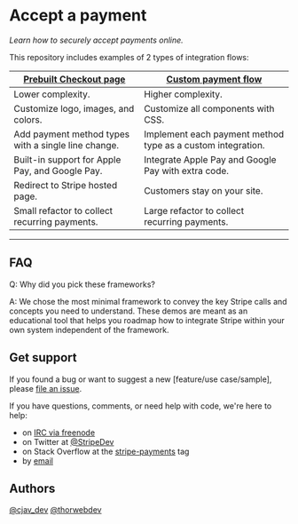 # Accept a payment

_Learn how to securely accept payments online._

This repository includes examples of 2 types of integration flows:

|[Prebuilt Checkout page](./prebuilt-checkout-page)| [Custom payment flow](./custom-payment-flow) |
|---|---|
| Lower complexity. | Higher complexity. |
| Customize logo, images, and colors. | Customize all components with CSS. |
| Add payment method types with a single line change. | Implement each payment method type as a custom integration. |
| Built-in support for Apple Pay, and Google Pay. | Integrate Apple Pay and Google Pay with extra code.|
| Redirect to Stripe hosted page. | Customers stay on your site. |
| Small refactor to collect recurring payments. | Large refactor to collect recurring payments. |



---
## FAQ

Q: Why did you pick these frameworks?

A: We chose the most minimal framework to convey the key Stripe calls and concepts you need to understand. These demos are meant as an educational tool that helps you roadmap how to integrate Stripe within your own system independent of the framework.

## Get support

If you found a bug or want to suggest a new [feature/use case/sample], please [file an issue](../../issues).

If you have questions, comments, or need help with code, we're here to help:
- on [IRC via freenode](https://webchat.freenode.net/?channel=#stripe)
- on Twitter at [@StripeDev](https://twitter.com/StripeDev)
- on Stack Overflow at the [stripe-payments](https://stackoverflow.com/tags/stripe-payments/info) tag
- by [email](mailto:support+github@stripe.com)

## Authors

[@cjav_dev](https://twitter.com/cjav_dev)
[@thorwebdev](https://twitter.com/thorwebdev)
